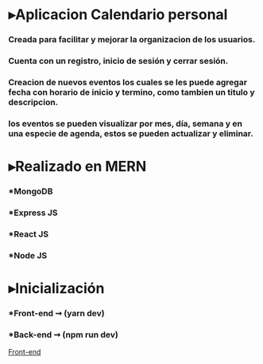 # ▸Aplicacion Calendario personal

### Creada para facilitar y mejorar la organizacion de los usuarios.
### Cuenta con un registro, inicio de sesión y cerrar sesión.
### Creacion de nuevos eventos los cuales se les puede agregar fecha con horario de inicio y termino, como tambien un titulo y descripcion.
### los eventos se pueden visualizar por mes, día, semana y en una especie de agenda, estos se pueden actualizar y eliminar. 

# ▸Realizado en MERN 
### *MongoDB
### *Express JS
### *React JS
### *Node JS

# ▸Inicialización
### *Front-end ➞ (yarn dev)
### *Back-end ➞ (npm run dev)



[Front-end](https://github.com/MaiteMiranda/Calendario-frontend)
